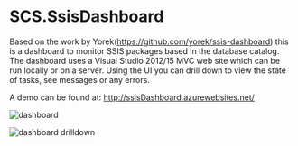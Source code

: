 # SCS.SsisDashboard
Based on the work by Yorek(https://github.com/yorek/ssis-dashboard) this is a dashboard to monitor SSIS packages based in the database catalog. The dashboard uses a Visual Studio 2012/15 MVC web site which can be run locally or on a server. Using the UI you can drill down to view the state of tasks, see messages or any errors. 

A demo can be found at: http://ssisDashboard.azurewebsites.net/

![dashboard](https://cloud.githubusercontent.com/assets/15170287/11864477/bf7024d6-a494-11e5-90b7-1857c4dfdf7f.png)

![dashboard drilldown](https://cloud.githubusercontent.com/assets/15170287/11864588/e4180028-a495-11e5-9d6d-a0a536ef619d.png)


